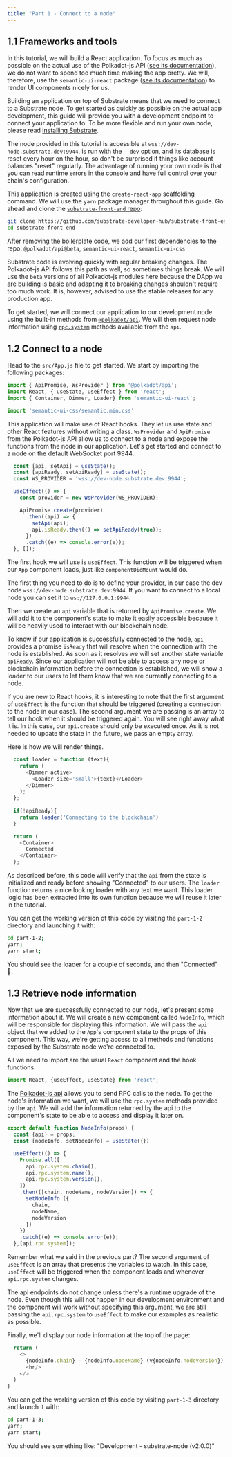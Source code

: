 ```yaml
---
title: "Part 1 - Connect to a node"
---
```


## 1.1 Frameworks and tools

In this tutorial, we will build a React application. To focus as much as possible on the actual use of the Polkadot-js API ([see its documentation](https://polkadot.js.org/api/api/#api-selection)), we do not want to spend too much time making the app pretty. We will, therefore, use the `semantic-ui-react` package ([see its documentation](https://react.semantic-ui.com/)) to render UI components nicely for us.

Building an application on top of Substrate means that we need to connect to a Substrate node. To get started as quickly as possible on the actual app development, this guide will provide you with a development endpoint to connect your application to. To be more flexible and run your own node, please read [installing Substrate](https://substrate.dev/docs/en/getting-started/installing-substrate).

The node provided in this tutorial is accessible at `wss://dev-node.substrate.dev:9944`, is run with the `--dev` option, and its database is reset every hour on the hour, so don't be surprised if things like account balances "reset" regularly. The advantage of running your own node is that you can read runtime errors in the console and have full control over your chain's configuration. 

This application is created using the `create-react-app` scaffolding command. We will use the `yarn` package manager throughout this guide. Go ahead and clone the [`substrate-front-end` repo](https://github.com/substrate-developer-hub/substrate-front-end):

```bash
git clone https://github.com/substrate-developer-hub/substrate-front-end.git
cd substrate-front-end
```

After removing the boilerplate code, we add our first dependencies to the repo: `@polkadot/api@beta`, `semantic-ui-react`, `semantic-ui-css`

Substrate code is evolving quickly with regular breaking changes. The Polkadot-js API follows this path as well, so sometimes things break. We will use the `beta` versions of all Polkadot-js modules here because the DApp we are building is basic and adapting it to breaking changes shouldn't require too much work. It is, however, advised to use the stable releases for any production app.

To get started, we will connect our application to our development node using the built-in methods from [`@polkadot/api`](https://polkadot.js.org/api/api/#api-selection). We will then request node information using [`rpc.system`](https://polkadot.js.org/api/METHODS_RPC.html#system) methods available from the `api`.

## 1.2 Connect to a node

Head to the `src/App.js` file to get started. We start by importing the following packages:

```js
import { ApiPromise, WsProvider } from '@polkadot/api';
import React, { useState, useEffect } from 'react';
import { Container, Dimmer, Loader} from 'semantic-ui-react';

import 'semantic-ui-css/semantic.min.css'
```

This application will make use of React hooks. They let us use state and other React features without writing a class. `WsProvider` and `ApiPromise` from the Polkadot-js API allow us to connect to a node and expose the functions from the node in our application. Let's get started and connect to a node on the default WebSocket port 9944.

```js
  const [api, setApi] = useState();
  const [apiReady, setApiReady] = useState();
  const WS_PROVIDER = 'wss://dev-node.substrate.dev:9944';

  useEffect(() => {
    const provider = new WsProvider(WS_PROVIDER);

    ApiPromise.create(provider)
      .then((api) => {
        setApi(api);
        api.isReady.then(() => setApiReady(true));
      })
      .catch((e) => console.error(e));
  }, []);
```

The first hook we will use is `useEffect`. This function will be triggered when our `App` component loads, just like `componentDidMount` would do.

The first thing you need to do is to define your provider, in our case the dev node `wss://dev-node.substrate.dev:9944`. If you want to connect to a local node you can set it to `ws://127.0.0.1:9944`.

Then we create an `api` variable that is returned by `ApiPromise.create`. We will add it to the component's state to make it easily accessible because it will be heavily used to interact with our blockchain node.

To know if our application is successfully connected to the node, `api` provides a promise `isReady` that will resolve when the connection with the node is established. As soon as it resolves we will set another state variable `apiReady`. Since our application will not be able to access any node or blockchain information before the connection is established, we will show a loader to our users to let them know that we are currently connecting to a node.

If you are new to React hooks, it is interesting to note that the first argument of `useEffect` is the function that should be triggered (creating a connection to the node in our case). The second argument we are passing is an array to tell our hook when it should be triggered again. You will see right away what it is. In this case, our `api.create` should only be executed once. As it is not needed to update the state in the future, we pass an empty array. 

Here is how we will render things.

```js
  const loader = function (text){
    return (
      <Dimmer active>
        <Loader size='small'>{text}</Loader>
      </Dimmer>
    );
  };
  
  if(!apiReady){
    return loader('Connecting to the blockchain')
  }

  return (
    <Container>
      Connected
    </Container>
  );
```

As described before, this code will verify that the `api` from the state is initialized and ready before showing "Connected" to our users.
The `loader` function returns a nice looking loader with any text we want. This loader logic has been extracted into its own function because we will reuse it later in the tutorial.

You can get the working version of this code by visiting the `part-1-2` directory and launching it with:

```bash
cd part-1-2;
yarn;
yarn start;
```

You should see the loader for a couple of seconds, and then "Connected" 🚀.

## 1.3 Retrieve node information

Now that we are successfully connected to our node, let's present some information about it.
We will create a new component called `NodeInfo`, which will be responsible for displaying this information. We will pass the `api` object that we added to the `App`'s component state to the props of this component.
This way, we're getting access to all methods and functions exposed by the Substrate node we're connected to. 

All we need to import are the usual `React` component and the hook functions.

```js
import React, {useEffect, useState} from 'react';
```

The [Polkadot-js api](https://polkadot.js.org/api/api/) allows you to send RPC calls to the node.
To get the node's information we want, we will use the `rpc.system` methods provided by the `api`.
We will add the information returned by the api to the component's state to be able to access and display it later on.

```js
export default function NodeInfo(props) {
  const {api} = props;
  const [nodeInfo, setNodeInfo] = useState({})

  useEffect(() => {
    Promise.all([
      api.rpc.system.chain(),
      api.rpc.system.name(),
      api.rpc.system.version(),
    ])
    .then(([chain, nodeName, nodeVersion]) => {
      setNodeInfo ({
        chain,
        nodeName,
        nodeVersion
      })
    })
    .catch((e) => console.error(e));
  },[api.rpc.system]);
```

Remember what we said in the previous part? The second argument of `useEffect` is an array that presents the variables to watch. In this case, `useEffect` will be triggered when the component loads and whenever `api.rpc.system` changes.

The api endpoints do not change unless there's a runtime upgrade of the node. Even though this will not happen in our development environment and the component will work without specifying this argument, we are still passing the `api.rpc.system` to `useEffect` to make our examples as realistic as possible.

Finally, we'll display our node information at the top of the page:

```js
  return (
    <>
      {nodeInfo.chain} - {nodeInfo.nodeName} (v{nodeInfo.nodeVersion})
      <hr/>
    </>
  )
}
```

You can get the working version of this code by visiting `part-1-3` directory and launch it with:

```bash
cd part-1-3;
yarn;
yarn start;
```

You should see something like: "Development - substrate-node (v2.0.0)"
